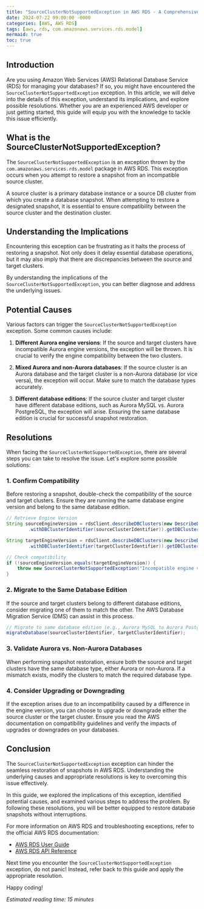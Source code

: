 ```yaml
---
title: "SourceClusterNotSupportedException in AWS RDS - A Comprehensive Guide"
date: 2024-07-22 09:00:00 -0000
categories: [AWS, AWS RDS]
tags: [aws, rds, com.amazonaws.services.rds.model]
mermaid: true
toc: true
---
```



## Introduction

Are you using Amazon Web Services (AWS) Relational Database Service (RDS) for managing your databases? If so, you might have encountered the `SourceClusterNotSupportedException` exception. In this article, we will delve into the details of this exception, understand its implications, and explore possible resolutions. Whether you are an experienced AWS developer or just getting started, this guide will equip you with the knowledge to tackle this issue efficiently.

## What is the SourceClusterNotSupportedException?

The `SourceClusterNotSupportedException` is an exception thrown by the `com.amazonaws.services.rds.model` package in AWS RDS. This exception occurs when you attempt to restore a snapshot from an incompatible source cluster.

A source cluster is a primary database instance or a source DB cluster from which you create a database snapshot. When attempting to restore a designated snapshot, it is essential to ensure compatibility between the source cluster and the destination cluster.

## Understanding the Implications

Encountering this exception can be frustrating as it halts the process of restoring a snapshot. Not only does it delay essential database operations, but it may also imply that there are discrepancies between the source and target clusters.

By understanding the implications of the `SourceClusterNotSupportedException`, you can better diagnose and address the underlying issues.

## Potential Causes

Various factors can trigger the `SourceClusterNotSupportedException` exception. Some common causes include:

1. **Different Aurora engine versions**: If the source and target clusters have incompatible Aurora engine versions, the exception will be thrown. It is crucial to verify the engine compatibility between the two clusters.

2. **Mixed Aurora and non-Aurora databases**: If the source cluster is an Aurora database and the target cluster is a non-Aurora database (or vice versa), the exception will occur. Make sure to match the database types accurately.

3. **Different database editions**: If the source cluster and target cluster have different database editions, such as Aurora MySQL vs. Aurora PostgreSQL, the exception will arise. Ensuring the same database edition is crucial for successful snapshot restoration.

## Resolutions

When facing the `SourceClusterNotSupportedException`, there are several steps you can take to resolve the issue. Let's explore some possible solutions:

### 1. Confirm Compatibility

Before restoring a snapshot, double-check the compatibility of the source and target clusters. Ensure they are running the same database engine version and belong to the same database edition.

```java
// Retrieve Engine Version
String sourceEngineVersion = rdsClient.describeDBClusters(new DescribeDBClustersRequest()
        .withDBClusterIdentifier(sourceClusterIdentifier)).getDBClusters().get(0).getEngineVersion();

String targetEngineVersion = rdsClient.describeDBClusters(new DescribeDBClustersRequest()
        .withDBClusterIdentifier(targetClusterIdentifier)).getDBClusters().get(0).getEngineVersion();

// Check compatibility
if (!sourceEngineVersion.equals(targetEngineVersion)) {
    throw new SourceClusterNotSupportedException("Incompatible engine versions");
}
```

### 2. Migrate to the Same Database Edition

If the source and target clusters belong to different database editions, consider migrating one of them to match the other. The AWS Database Migration Service (DMS) can assist in this process.

```java
// Migrate to same database edition (e.g., Aurora MySQL to Aurora PostgreSQL)
migrateDatabase(sourceClusterIdentifier, targetClusterIdentifier);
```

### 3. Validate Aurora vs. Non-Aurora Databases

When performing snapshot restoration, ensure both the source and target clusters have the same database type, either Aurora or non-Aurora. If a mismatch exists, modify the clusters to match the required database type.

### 4. Consider Upgrading or Downgrading

If the exception arises due to an incompatibility caused by a difference in the engine version, you can choose to upgrade or downgrade either the source cluster or the target cluster. Ensure you read the AWS documentation on compatibility guidelines and verify the impacts of upgrades or downgrades on your databases.

## Conclusion

The `SourceClusterNotSupportedException` exception can hinder the seamless restoration of snapshots in AWS RDS. Understanding the underlying causes and appropriate resolutions is key to overcoming this issue effectively.

In this guide, we explored the implications of this exception, identified potential causes, and examined various steps to address the problem. By following these resolutions, you will be better equipped to restore database snapshots without interruptions.

For more information on AWS RDS and troubleshooting exceptions, refer to the official AWS RDS documentation:

- [AWS RDS User Guide](https://docs.aws.amazon.com/AmazonRDS/latest/UserGuide/Welcome.html)
- [AWS RDS API Reference](https://docs.aws.amazon.com/AmazonRDS/latest/APIReference/Welcome.html)

Next time you encounter the `SourceClusterNotSupportedException` exception, do not panic! Instead, refer back to this guide and apply the appropriate resolution.

Happy coding!

*Estimated reading time: 15 minutes*